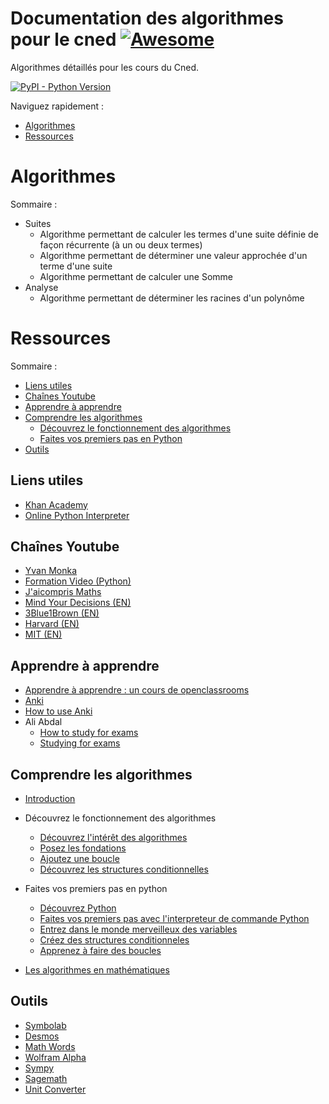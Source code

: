 # Documentation des algorithmes pour le cned [![Awesome](https://cdn.rawgit.com/sindresorhus/awesome/d7305f38d29fed78fa85652e3a63e154dd8e8829/media/badge.svg)](https://github.com/sindresorhus/awesome)
Algorithmes détaillés pour les cours du Cned.

[![PyPI - Python Version](https://img.shields.io/pypi/pyversions/VISualMAth.svg?style=for-the-badge)](https://pypi.org/project/VISualMAth)

Naviguez rapidement : 
- [Algorithmes](#algorithmes) 
- [Ressources](#ressources)

# Algorithmes

Sommaire : 
* Suites
  * Algorithme permettant de calculer les termes d'une suite définie de façon récurrente (à un ou deux termes)
  * Algorithme permettant de déterminer une valeur approchée d'un terme d'une suite 
  * Algorithme permettant de calculer une Somme
* Analyse
  * Algorithme permettant de déterminer les racines d'un polynôme

# Ressources

Sommaire :

* [Liens utiles](#liens-utiles)
* [Chaînes Youtube](#chaînes-youtube)
* [Apprendre à apprendre](#apprendre-à-apprendre)
* [Comprendre les algorithmes](#comprendre-les-algorithmes)
    * [Découvrez le fonctionnement des algorithmes](#découvrez-le-fonctionnement-des-algorithmes)
    * [Faites vos premiers pas en Python](#faites-vos-premiers-pas-en-python)
* [Outils](#outils)
    
## Liens utiles

* [Khan Academy](https://www.khanacademy.org/math)
* [Online Python Interpreter](https://www.onlinegdb.com/online_python_interpreter)

## Chaînes Youtube

* [Yvan Monka](https://www.youtube.com/user/YMONKA)
* [Formation Video (Python)](https://www.youtube.com/playlist?list=PLrSOXFDHBtfHg8fWBd7sKPxEmahwyVBkC)
* [J'aicompris Maths](https://www.youtube.com/channel/UCo-O74A4qVz6nq5cfCIee6w/videos)
* [Mind Your Decisions (EN)](https://www.youtube.com/user/MindYourDecisions)
* [3Blue1Brown (EN)](https://www.youtube.com/channel/UCYO_jab_esuFRV4b17AJtAw/playlists)
* [Harvard (EN)](https://www.youtube.com/watch?v=KbB0FjPg0mw&list=PL2SOU6wwxB0uwwH80KTQ6ht66KWxbzTIo)
* [MIT (EN)](https://www.youtube.com/watch?v=VPZD_aij8H0&list=PLUl4u3cNGP60uVBMaoNERc6knT_MgPKS0)

## Apprendre à apprendre

* [Apprendre à apprendre : un cours de openclassrooms](https://openclassrooms.com/fr/courses/4312781-apprenez-a-apprendre)
* [Anki](https://apps.ankiweb.net/)
* [How to use Anki](https://youtu.be/5urUZUWoTLo)
* Ali Abdal
    * [How to study for exams](https://www.youtube.com/watch?v=ukLnPbIffxE&t=1053s)
    * [Studying for exams](https://www.youtube.com/watch?v=k5A26Sc63F0)
    
## Comprendre les algorithmes

* [Introduction]()

* Découvrez le fonctionnement des algorithmes

  * [Découvrez l'intérêt des algorithmes](https://openclassrooms.com/fr/courses/4366701-decouvrez-le-fonctionnement-des-algorithmes/4384797-decouvrez-linteret-des-algorithmes)
  * [Posez les fondations](https://openclassrooms.com/fr/courses/4366701-decouvrez-le-fonctionnement-des-algorithmes/4384884-posez-les-fondations)
  * [Ajoutez une boucle](https://openclassrooms.com/fr/courses/4366701-decouvrez-le-fonctionnement-des-algorithmes/4384913-ajoutez-une-boucle)
  * [Découvrez les structures conditionnelles](https://openclassrooms.com/fr/courses/4366701-decouvrez-le-fonctionnement-des-algorithmes/4384937-decouvrez-les-structures-conditionnelles)

* Faites vos premiers pas en python 
  * [Découvrez Python](https://openclassrooms.com/fr/courses/235344-apprenez-a-programmer-en-python/230659-decouvrez-python)
  * [Faites vos premiers pas avec l'interpreteur de commande Python](https://openclassrooms.com/fr/courses/235344-apprenez-a-programmer-en-python/230722-faites-vos-premiers-pas-avec-linterpreteur-de-commandes-python)
  * [Entrez dans le monde merveilleux des variables](https://openclassrooms.com/fr/courses/235344-apprenez-a-programmer-en-python/230957-entrez-dans-le-monde-merveilleux-des-variables)
  * [Créez des structures conditionneles](https://openclassrooms.com/fr/courses/235344-apprenez-a-programmer-en-python/231174-creez-des-structures-conditionnelles)
  * [Apprenez à faire des boucles](https://openclassrooms.com/fr/courses/235344-apprenez-a-programmer-en-python/231260-apprenez-a-faire-des-boucles)

* [Les algorithmes en mathématiques]()

## Outils

* [Symbolab](https://www.symbolab.com/)
* [Desmos](https://www.desmos.com/calculator)
* [Math Words](http://www.mathwords.com/)
* [Wolfram Alpha](http://www.wolframalpha.com/)
* [Sympy](https://www.sympy.org/)
* [Sagemath](http://www.sagemath.org/)
* [Unit Converter](https://unitconverter.net)




